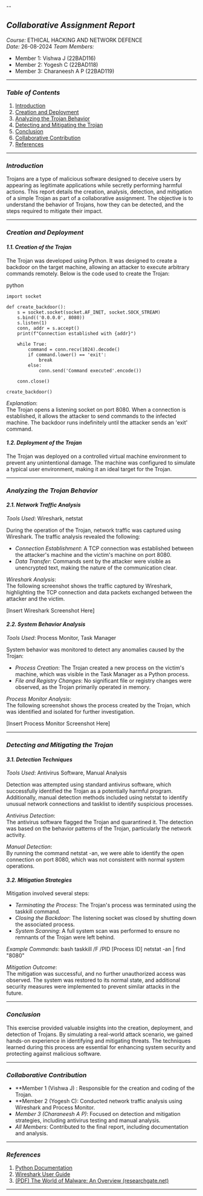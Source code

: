 --
## *Collaborative Assignment Report*

*Course:* ETHICAL HACKING AND NETWORK DEFENCE  
*Date:* 26-08-2024 
*Team Members:*  
- Member 1: Vishwa J (22BAD116)  
- Member 2: Yogesh C (22BAD118)  
- Member 3: Charaneesh A P (22BAD119)

---

### *Table of Contents*

1. [Introduction](#introduction)  
2. [Creation and Deployment](#creation-and-deployment)  
3. [Analyzing the Trojan Behavior](#analyzing-the-trojan-behavior)  
4. [Detecting and Mitigating the Trojan](#detecting-and-mitigating-the-trojan)  
5. [Conclusion](#conclusion)  
6. [Collaborative Contribution](#collaborative-contribution)  
7. [References](#references)

---

### *Introduction*

Trojans are a type of malicious software designed to deceive users by appearing as legitimate applications while secretly performing harmful actions. This report details the creation, analysis, detection, and mitigation of a simple Trojan as part of a collaborative assignment. The objective is to understand the behavior of Trojans, how they can be detected, and the steps required to mitigate their impact.

---

### *Creation and Deployment*

#### *1.1. Creation of the Trojan*

The Trojan was developed using Python. It was designed to create a backdoor on the target machine, allowing an attacker to execute arbitrary commands remotely. Below is the code used to create the Trojan:

python
```
import socket

def create_backdoor():
    s = socket.socket(socket.AF_INET, socket.SOCK_STREAM)
    s.bind(('0.0.0.0', 8080))
    s.listen(1)
    conn, addr = s.accept()
    print(f"Connection established with {addr}")
    
    while True:
        command = conn.recv(1024).decode()
        if command.lower() == 'exit':
            break
        else:
            conn.send('Command executed'.encode())
    
    conn.close()

create_backdoor()
```

*Explanation*:  
The Trojan opens a listening socket on port 8080. When a connection is established, it allows the attacker to send commands to the infected machine. The backdoor runs indefinitely until the attacker sends an 'exit' command.

#### *1.2. Deployment of the Trojan*

The Trojan was deployed on a controlled virtual machine environment to prevent any unintentional damage. The machine was configured to simulate a typical user environment, making it an ideal target for the Trojan.

---

### *Analyzing the Trojan Behavior*

#### *2.1. Network Traffic Analysis*

*Tools Used*: Wireshark, netstat

During the operation of the Trojan, network traffic was captured using Wireshark. The traffic analysis revealed the following:

- *Connection Establishment*: A TCP connection was established between the attacker's machine and the victim's machine on port 8080.
- *Data Transfer*: Commands sent by the attacker were visible as unencrypted text, making the nature of the communication clear.

*Wireshark Analysis*:  
The following screenshot shows the traffic captured by Wireshark, highlighting the TCP connection and data packets exchanged between the attacker and the victim.

[Insert Wireshark Screenshot Here]

#### *2.2. System Behavior Analysis*

*Tools Used*: Process Monitor, Task Manager

System behavior was monitored to detect any anomalies caused by the Trojan:

- *Process Creation*: The Trojan created a new process on the victim's machine, which was visible in the Task Manager as a Python process.
- *File and Registry Changes*: No significant file or registry changes were observed, as the Trojan primarily operated in memory.

*Process Monitor Analysis*:  
The following screenshot shows the process created by the Trojan, which was identified and isolated for further investigation.

[Insert Process Monitor Screenshot Here]

---

### *Detecting and Mitigating the Trojan*

#### *3.1. Detection Techniques*

*Tools Used*: Antivirus Software, Manual Analysis

Detection was attempted using standard antivirus software, which successfully identified the Trojan as a potentially harmful program. Additionally, manual detection methods included using netstat to identify unusual network connections and tasklist to identify suspicious processes.

*Antivirus Detection*:  
The antivirus software flagged the Trojan and quarantined it. The detection was based on the behavior patterns of the Trojan, particularly the network activity.

*Manual Detection*:  
By running the command netstat -an, we were able to identify the open connection on port 8080, which was not consistent with normal system operations.

#### *3.2. Mitigation Strategies*

Mitigation involved several steps:

- *Terminating the Process*: The Trojan's process was terminated using the taskkill command.
- *Closing the Backdoor*: The listening socket was closed by shutting down the associated process.
- *System Scanning*: A full system scan was performed to ensure no remnants of the Trojan were left behind.

*Example Commands*:
bash
taskkill /F /PID [Process ID]
netstat -an | find "8080"


*Mitigation Outcome*:  
The mitigation was successful, and no further unauthorized access was observed. The system was restored to its normal state, and additional security measures were implemented to prevent similar attacks in the future.

---

### *Conclusion*

This exercise provided valuable insights into the creation, deployment, and detection of Trojans. By simulating a real-world attack scenario, we gained hands-on experience in identifying and mitigating threats. The techniques learned during this process are essential for enhancing system security and protecting against malicious software.

---

### *Collaborative Contribution*

- **Member 1 (Vishwa J) : Responsible for the creation and coding of the Trojan.
- **Member 2 (Yogesh C): Conducted network traffic analysis using Wireshark and Process Monitor.
- *Member 3 (Charaneesh A P)*: Focused on detection and mitigation strategies, including antivirus testing and manual analysis.
- *All Members*: Contributed to the final report, including documentation and analysis.

---

### *References*

1. [Python Documentation](https://docs.python.org/3/)
2. [Wireshark User Guide](https://www.wireshark.org/docs/)
3. [(PDF) The World of Malware: An Overview (researchgate.net)](https://www.researchgate.net/publication/327665678_The_World_of_Malware_An_Overview)

---